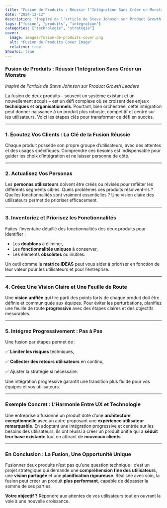 ```yaml
---
title: "Fusion de Produits : Réussir l’Intégration Sans Créer un Monstre"
date: "2024-12-12"
description: "Inspiré de l'article de Steve Johnson sur Product Growth Leaders"
tags: ["fusion", "produits", "intégration"]
categories: ["technologie", "stratégie"]
cover:
  image: images/fusion-de-produits-cover.png
  alt: "Fusion de Produits Cover Image"
  relative: true
ShowToc: true
---
```


### **Fusion de Produits : Réussir l’Intégration Sans Créer un Monstre**

*Inspiré de l'article de Steve Johnson sur Product Growth Leaders*

La fusion de deux produits – souvent un système existant et un nouvellement acquis – est un défi complexe où se croisent des enjeux **techniques** et **organisationnels**. Pourtant, bien orchestrée, cette intégration peut donner naissance à un produit plus robuste, compétitif et centré sur les utilisateurs. Voici les étapes clés pour transformer ce défi en succès.

---

### **1. Écoutez Vos Clients : La Clé de la Fusion Réussie**

Chaque produit possède son propre groupe d’utilisateurs, avec des attentes et des usages spécifiques. Comprendre ces besoins est indispensable pour guider les choix d’intégration et ne laisser personne de côté.

---

### **2. Actualisez Vos Personas**

Les **personas utilisateurs** doivent être créés ou révisés pour refléter les différents segments cibles. Quels problèmes ces produits résolvent-ils ? Quelles fonctionnalités sont vraiment essentielles ? Une vision claire des utilisateurs permet de prioriser efficacement.

---

### **3. Inventoriez et Priorisez les Fonctionnalités**

Faites l’inventaire détaillé des fonctionnalités des deux produits pour identifier :

- Les **doublons** à éliminer,
- Les **fonctionnalités uniques** à conserver,
- Les éléments **obsolètes** ou inutiles.

Un outil comme la **matrice IDEAS** peut vous aider à prioriser en fonction de leur valeur pour les utilisateurs et pour l’entreprise.

---

### **4. Créez Une Vision Claire et Une Feuille de Route**

Une **vision unifiée** qui tire parti des points forts de chaque produit doit être définie et communiquée aux équipes. Pour éviter les perturbations, planifiez une feuille de route **progressive** avec des étapes claires et des objectifs mesurables.

---

### **5. Intégrez Progressivement : Pas à Pas**

Une fusion par étapes permet de :

✅ **Limiter les risques** techniques,

✅ **Collecter des retours utilisateurs** en continu,

✅ Ajuster la stratégie si nécessaire.

Une intégration progressive garantit une transition plus fluide pour vos équipes et vos utilisateurs.

---

### **Exemple Concret : L’Harmonie Entre UX et Technologie**

Une entreprise a fusionné un produit doté d’une **architecture exceptionnelle** avec un autre proposant une **expérience utilisateur remarquable**. En adoptant une intégration progressive et centrée sur les besoins des utilisateurs, ils ont réussi à créer un produit unifié qui a **séduit leur base existante** tout en attirant de **nouveaux clients**.

---

### **En Conclusion : La Fusion, Une Opportunité Unique**

Fusionner deux produits n’est pas qu’une question technique : c’est un projet stratégique qui demande une **compréhension fine des utilisateurs**, une **vision partagée** et une **planification rigoureuse**. Réalisée avec soin, la fusion peut créer un produit **plus performant**, capable de dépasser la somme de ses parties.

**Votre objectif ?** Répondre aux attentes de vos utilisateurs tout en ouvrant la voie à une nouvelle croissance.
